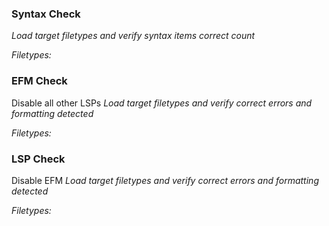 ### Syntax Check

*Load target filetypes and verify syntax items correct count*

*Filetypes:*

### EFM Check

Disable all other LSPs *Load target filetypes and verify correct errors
and formatting detected*

*Filetypes:*

### LSP Check

Disable EFM *Load target filetypes and verify correct errors and
formatting detected*

*Filetypes:*
